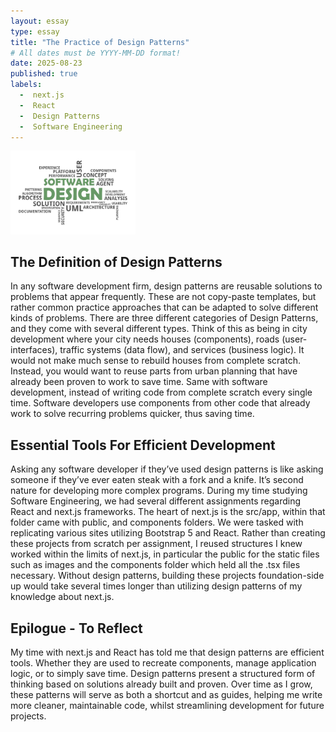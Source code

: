 ```yaml
---
layout: essay
type: essay
title: "The Practice of Design Patterns"
# All dates must be YYYY-MM-DD format!
date: 2025-08-23
published: true
labels:
  -  next.js
  -  React
  -  Design Patterns
  -  Software Engineering
---
```


<img src="/img/software-design.jpg" alt="Collage of Software Engineering Words" width="200">

## The Definition of Design Patterns
In any software development firm, design patterns are reusable solutions to problems that appear frequently.
These are not copy-paste templates, but rather common practice approaches that can be adapted to solve different kinds of problems. 
There are three different categories of Design Patterns, and they come with several different types. 
Think of this as being in city development where your city needs houses (components), roads (user-interfaces), traffic systems (data flow), and services (business logic).
It would not make much sense to rebuild houses from complete scratch. Instead, you would want to reuse parts from urban planning that have already been proven to work to save time. 
Same with software development, instead of writing code from complete scratch every single time. 
Software developers use components from other code that already work to solve recurring problems quicker, thus saving time. 

## Essential Tools For Efficient Development
Asking any software developer if they’ve used design patterns is like asking someone if they’ve ever eaten steak with a fork and a knife. 
It’s second nature for developing more complex programs. 
During my time studying Software Engineering, we had several different assignments regarding React and next.js frameworks. 
The heart of next.js is the src/app, within that folder came with public, and components folders. 
We were tasked with replicating various sites utilizing Bootstrap 5 and React. 
Rather than creating these projects from scratch per assignment, I reused structures I knew worked within the limits of next.js, 
in particular the public for the static files such as images and the components folder which held all the .tsx files necessary. 
Without design patterns, building these projects foundation-side up would take several times longer than utilizing design patterns of my knowledge about next.js. 

## Epilogue - To Reflect
My time with next.js and React has told me that design patterns are efficient tools. 
Whether they are used to recreate components, manage application logic, or to simply save time.
Design patterns present a structured form of thinking based on solutions already built and proven. 
Over time as I grow, these patterns will serve as both a shortcut and as guides, helping me write more cleaner, maintainable code, whilst streamlining development for future projects.

